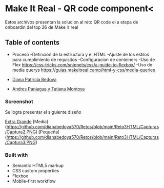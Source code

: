 # Make It Real - QR code component<

Estos archivos presentan la solucion al reto QR code el a etapa de onboardin del top 26 de Make ir real

## Table of contents

- Proceso
 -Definción de la estructura y el HTML
 -Ajuste de los estilos para cumplimiento de requisitos
    -Configuracion de conteiners
    -Uso de Flex https://css-tricks.com/snippets/css/a-guide-to-flexbox/
    -Uso de media querys https://guias.makeitreal.camp/html-y-css/media-queries

- [Diana Patricia Bedoya](#author)
- [Andres Paniagua y Tatiana Montoya](#acknowledgments)


### Screenshot

Se logra presentar el siguiente diseño 

 [Extra Grande](https://github.com/dianabedoya570/Retos/blob/main/Reto3HTML/Capturas/Captura1.PNG) 
 [Media] (https://github.com/dianabedoya570/Retos/blob/main/Reto3HTML/Capturas/Captura2.PNG) 
 [Pequeña] (https://github.com/dianabedoya570/Retos/blob/main/Reto3HTML/Capturas/Captura3.PNG)


### Built with

- Semantic HTML5 markup
- CSS custom properties
- Flexbox
- Mobile-first workflow

#